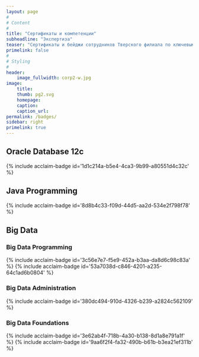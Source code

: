 ```yaml
---
layout: page
#
# Content
#
title: "Cертификаты и компетенции"
subheadline: "Экспертиза"
teaser: "Сертификаты и бейджи сотрудников Тверского филиала по ключевым технологическим направлениям"
primelink: false
#
# Styling
#
header: 
    image_fullwidth: corp2-w.jpg
image:
    title:
    thumb: pg2.svg
    homepage:
    caption:
    caption_url:
permalink: /badges/
sidebar: right
primelink: true
---
```


<a name="oracle"></a>

## Oracle Database 12c

{% include acclaim-badge id='1d1c214a-b5e4-4ca3-9b99-a80551d4c32c' %}

<a name="java"></a>

## Java Programming

{% include acclaim-badge id='8d8b4c33-f09d-44d5-aa2d-534e2f798f78' %}

<a name="bigdata"></a>

## Big Data

### Big Data Programming

{% include acclaim-badge id='3c56e7e7-f5e9-452a-b3aa-da8d6c98c83a' %}
{% include acclaim-badge id='53a7038d-c846-4201-a235-64c1ad6b0804' %}

### Big Data Administration

{% include acclaim-badge id='380dc494-910d-4326-b239-a2824c562109' %}

### Big Data Foundations

{% include acclaim-badge id='3e62ab4f-718b-4a30-b138-8d1a8e791a1f' %}
{% include acclaim-badge id='9aa6f2f4-fa32-490b-b61b-b3ea21ef311b' %}
  
 [1]: #
 [2]: #
 [3]: #
 [4]: #
 [5]: #
 [6]: #
 [7]: #
 [8]: #
 [9]: #
 [10]: #
